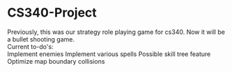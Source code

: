 # CS340-Project

Previously, this was our strategy role playing game for cs340.  Now it will be a bullet shooting game.
<br />
Current to-do's:  
Implement enemies
Implement various spells
Possible skill tree feature
Optimize map boundary collisions
